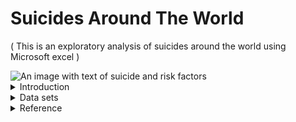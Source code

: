 # Suicides Around The World
( This is an exploratory analysis of suicides around the world using Microsoft excel )

<picture>
 <source media="(prefers-color-scheme: dark)" srcset="https://media.istockphoto.com/id/477120416/photo/suicide-word-cloud-with-abstract-background.jpg?s=612x612&w=0&k=20&c=9LsuqnCrjVSShk3Pmkn-U-K2FjI9tTHWyMXoiMLRLeo=">
 <source media="(prefers-color-scheme: light)" srcset="https://media.istockphoto.com/id/477120416/photo/suicide-word-cloud-with-abstract-background.jpg?s=612x612&w=0&k=20&c=9LsuqnCrjVSShk3Pmkn-U-K2FjI9tTHWyMXoiMLRLeo=">
 <img alt="An image with text of suicide and risk factors" src="https://media.istockphoto.com/id/477120416/photo/suicide-word-cloud-with-abstract-background.jpg?s=612x612&w=0&k=20&c=9LsuqnCrjVSShk3Pmkn-U-K2FjI9tTHWyMXoiMLRLeo=">
</picture>

<details>
  <summary>Introduction </summary>
      Suicide is death caused by injuring oneself with the intent to die. A suicide attempt is when someone harms themselves with any intent to end their       life,but they do not die as a result of their actions.<sup>1</sup>
      Suicide affects all ages. In 2020,in the United States suicide was among the top 9 leading causes of death for people ages 10-64. Suicide was the         second leading cause of death for people ages 10-14 and 25-34.<sup>2</sup>
      Suicide and suicide attempts cause serious emotional, physical, and economic impacts. People who attempt suicide and survive may experience serious       injuries that can have long-term effects on their health. They may also experience depression and other mental health concerns.<sup>3</sup>
      Suicide and suicide attempts affect the health and well-being of friends, loved ones, co-workers, and the community. When people die by suicide,         their surviving family and friends may experience shock, anger, guilt, symptoms of depression or anxiety, and may even experience thoughts of             suicide themselves.<sup>3</sup>
      The good news is that more than 90% of people who attempt suicide and survive never go on to die by suicide.<sup>4</sup>
</details>
<details>
  <summary>Data sets</summary>
  The data set was gotten from [gapminder](https://www.healthdata.org/). The data was downloaded in xlsx format, when loaded into excel the data is in a   wide format. There are 31 columns , 205 rows. 
  The data was gathered from 6 continents, 204 countries spanning from the year 1990 to year 2019.
</details>
<details>
    <summary>Reference</summary>
      <ol>
       <li>Crosby A, Ortega L, Melanson C. [Self-directed violence surveillance: Uniform definitions and recommended data elements, version 1.0 PDF –            1MB](https://www.cdc.gov/suicide/pdf/self-directed-violence-a.pdf)(2011) Atlanta, GA: Centers for Disease Control and Prevention, National Center        for Injury Prevention and Control.
       </li>
        <li>CDC.CDC WONDER: Underlying cause of death, 1999–2019. Atlanta, GA: US Department of Health and Human Services, CDC; 2020.                                 [https://wonder.cdc.gov/Deaths-by-Underlying-Cause.html]
        </li>
        <li>Chapman A, Dixon-Gordon K. (2007) [Emotional antecedents and consequences of deliberate self-harm and suicide attempts]                               (https://onlinelibrary.wiley.com/doi/full/10.1521/suli.2007.37.5.543). Suicide & Life Threatening Behavior; 37(5): 543-552.</li>
        <li>Owens D, Horrocks J, House A. (2002) Fatal and non-fatal repetition of self-harm. Systematic review. Br J Psychiatry. Sep; 181:193-9.</li>
     </ol>
</details>
